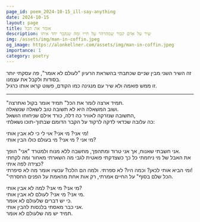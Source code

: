 ```yaml
---
page_id: poem_2024-10-15_ill-say-anything
date: 2024-10-15
layout: page
title: אומר את הכל
description: שיר על אדם קבור שמהרהר על חייו ומה שנקבר יחד איתו
img: /assets/img/man-in-coffin.jpeg
og_image: https://alonkellner.com/assets/img/man-in-coffin.jpeg
importance: 1
category: poetry
---
```


זה השיר השני מבין שניים שכתבתי בהשראת הרעיון "לעולם לא אומר", פה עסקתי יותר בסודות ולקבל את עצמנו.  
זו ממש פואמה ולא שיר עם מנגינה כמו הקודם, פשוט קראו אותו כרגיל.

---

"תמיד ארצה לומר את הכל" תמיד אומר בקול ואתרצה.  
ושוב המשאלה היא לא תשובה טוב לשאלה שנשאלה.  
התשובה שנזרקה לאוויר כה דלה, כורד אילם שניחוחו הושאל,  
כה עלובה שכדאי לדקה לרקוד על הקבר הדומם שבתוך-תוכו נשאלתי:

מי אני? מי אני? אוי לי כי לא אבין אותי!  
מי אני ? מי אני? מי בעולם כולו הבין אותי?

אני חשבתי שאנוח, אך אני טרוד ומתהפך, מחשבה ללא מנוח ולמטרד "אני" הופך.  
את האבל של מי ניחמתי כל כך כשצדקתי פואטית לגבי מה השארתי מאחור ומה לקחתי כצידה לפה איתי?  
ומי הביא אותי לכאן? וכמה היו? לא ספרתי. ולמה הם הלכו? עכשיו אומר מה לא סיפרתי!  
"הכל שלם בסוף" על החיים אמרתי, רק אות אחת מהאמת על הפנים החסרתי.

מי אני? מי אני? למה לא אבין אותי?  
מי אני? מי אני? לעולם לא אבין אותי.  
כי יש דברים שלעולם לא אומר.  
אני כבר מאסתי בלנסות להבין אותי.  
תמיד יש מה שלעולם לא אומר.
